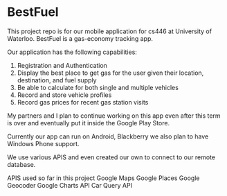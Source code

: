 # BestFuel
This project repo is for our mobile application for cs446 at University of Waterloo.
BestFuel is a gas-economy tracking app. 

Our application has the following capabilities: 
1. Registration and Authentication 
2. Display the best place to get gas for the user given their location, destination, and fuel supply 
3. Be able to calculate for both single and multiple vehicles 
4. Record and store vehicle profiles 
5. Record gas prices for recent gas station visits 


My partners and I plan to continue working on this app even after this term is over and eventually put it inside the Google Play Store. 

Currently our app can run on Android, Blackberry we also plan to have Windows Phone support. 

We use various APIS and even created our own to connect to our remote database. 

APIS used so far in this project 
Google Maps 
Google Places 
Google Geocoder 
Google Charts API 
Car Query API 
